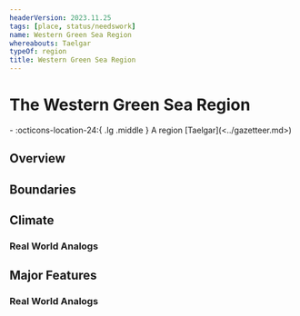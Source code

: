 ```yaml
---
headerVersion: 2023.11.25
tags: [place, status/needswork]
name: Western Green Sea Region
whereabouts: Taelgar
typeOf: region
title: Western Green Sea Region
---
```


# The Western Green Sea Region
<div class="grid cards ext-narrow-margin ext-one-column" markdown>
-    :octicons-location-24:{ .lg .middle } A region [Taelgar](<../gazetteer.md>)  
</div>


## Overview


## Boundaries


## Climate


### Real World Analogs


## Major Features


### Real World Analogs